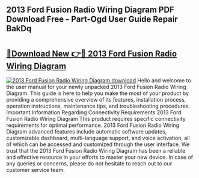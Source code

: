 ## 2013 Ford Fusion Radio Wiring Diagram PDF Download Free - Part-Ogd User Guide Repair BakDq

# <h2><a href="http://dfsoriq.blite.top/?on=2013+Ford+Fusion+Radio+Wiring+Diagram">🔗Download New 👉🔴 2013 Ford Fusion Radio Wiring Diagram</a></h2>

[![2013 Ford Fusion Radio Wiring Diagram download](https://i.imgur.com/lujVjoI.png)](http://dfsoriq.blite.top/?on=2013+Ford+Fusion+Radio+Wiring+Diagram)
Hello and welcome to the user manual for your newly unpacked 2013 Ford Fusion Radio Wiring Diagram. This guide is here to help you make the most of your product by providing a comprehensive overview of its features, installation process, operation instructions, maintenance tips, and troubleshooting procedures. Important Information Regarding Connectivity Requirements 2013 Ford Fusion Radio Wiring Diagram This product requires specific connectivity requirements for optimal performance. 2013 Ford Fusion Radio Wiring Diagram advanced features include automatic software updates, customizable dashboard, multi-language support, and voice activation, all of which can be accessed and customized through the user interface. We trust that the 2013 Ford Fusion Radio Wiring Diagram has been a reliable and effective resource in your efforts to master your new device. In case of any queries or concerns, please do not hesitate to reach out to our customer service team.
